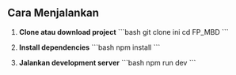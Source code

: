 ## Cara Menjalankan

1. **Clone atau download project**
\`\`\`bash
git clone ini
cd FP_MBD
\`\`\`

2. **Install dependencies**
\`\`\`bash
npm install
\`\`\`

3. **Jalankan development server**
\`\`\`bash
npm run dev
\`\`\`
